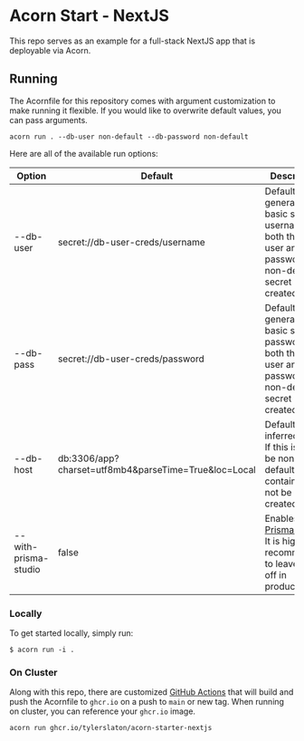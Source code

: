 # Acorn Start - NextJS
This repo serves as an example for a full-stack NextJS app that is deployable via Acorn.

## Running

The Acornfile for this repository comes with argument customization to make running it flexible. If you would like to overwrite default values, you can pass arguments.

```shell
acorn run . --db-user non-default --db-password non-default
```

Here are all of the available run options:

| Option               | Default                                              | Description                                                                                                                                       |
|----------------------|------------------------------------------------------|---------------------------------------------------------------------------------------------------------------------------------------------------|
| --db-user            | secret://db-user-creds/username                      | Defaults to a generated basic secret's username.   If both the DB's user and password are non-default, a secret is not created.                   |
| --db-pass            | secret://db-user-creds/password                      | Defaults to a generated basic secret's password.   If both the DB's user and password are non-default, a secret is not created.                   |
| --db-host            | db:3306/app?charset=utf8mb4&parseTime=True&loc=Local | Defaults to an inferred host.  If this is set to be non-default, a DB container will not be created.                                              |
| --with-prisma-studio | false                                                | Enables [Prisma Studio](https://www.prisma.io/docs/concepts/components/prisma-studio).  It is highly recommended to leave this off in production. |

### Locally
To get started locally, simply run:

```shell
$ acorn run -i .
```

### On Cluster
Along with this repo, there are customized [GitHub Actions](./.github/workflows/acorn.yaml) that will build and push the Acornfile to `ghcr.io` on a push to `main` or new tag. When running on cluster, you can reference your `ghcr.io` image.

```shell
acorn run ghcr.io/tylerslaton/acorn-starter-nextjs
```